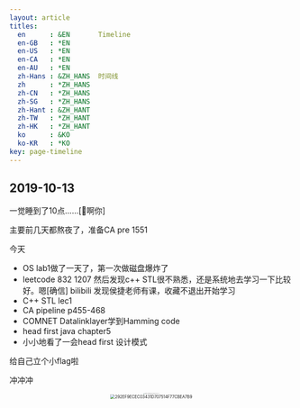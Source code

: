 ```yaml
---
layout: article
titles:
  en      : &EN       Timeline
  en-GB   : *EN
  en-US   : *EN
  en-CA   : *EN
  en-AU   : *EN
  zh-Hans : &ZH_HANS  时间线
  zh      : *ZH_HANS
  zh-CN   : *ZH_HANS
  zh-SG   : *ZH_HANS
  zh-Hant : &ZH_HANT  
  zh-TW   : *ZH_HANT
  zh-HK   : *ZH_HANT
  ko      : &KO       
  ko-KR   : *KO
key: page-timeline
---
```






## 2019-10-13

一觉睡到了10点......[🐷啊你]

主要前几天都熬夜了，准备CA pre 1551

今天

* OS lab1做了一天了，第一次做磁盘爆炸了
* leetcode 832 1207 然后发现c++ STL很不熟悉，还是系统地去学习一下比较好。嗯[确信] bilibili 发现侯捷老师有课，收藏不退出开始学习
* C++ STL lec1
* CA pipeline p455-468
* COMNET Datalinklayer学到Hamming code
* head first java chapter5
* 小小地看了一会head first 设计模式

给自己立个小flag啦

冲冲冲



<center><img src="https:///miaochenlu.github.io/picture/A1BB6411086BB318D116285299E767C4.png" alt="A1BB6411086BB318D116285299E767C4" style="zoom:10%;" /><center>

<center><img src="https://miaochenlu.github.io/picture/292EF9ECEC03431D707514F77CBEA7B9.png" alt="292EF9ECEC03431D707514F77CBEA7B9" style="zoom:50%;" /></center>



